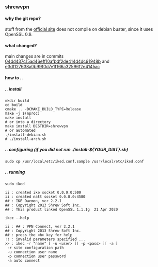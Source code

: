 ### shrewvpn
#### why the git repo?
stuff from the [official site](https://www.shrew.net/download/ike) does not compile on debian buster, since it uses OpenSSL 0.9.
#### what changed?
main changes are in commits [04dd437c15ad46eff10afbdf2de414d4dc91948b](https://github.com/nbdy/shrewvpn/commit/04dd437c15ad46eff10afbdf2de414d4dc91948b) and [e3df127638a0b99f0d7e1f166a32596f2e4145ac](https://github.com/nbdy/shrewvpn/commit/e3df127638a0b99f0d7e1f166a32596f2e4145ac)
#### how to ..
##### .. install
```shell script
mkdir build
cd build
cmake .. -DCMAKE_BUILD_TYPE=Release
make -j $(nproc)
make install
# or into a directory
make install DESTDIR=shrewvpn
# or automated
./install-debian.sh
# ./install-arch.sh
```
#####  .. configuring (if you did not run ./install-${YOUR_DIST}.sh)
```shell script
sudo cp /usr/local/etc/iked.conf.sample /usr/local/etc/iked.conf
```
##### .. running
```shell script
sudo iked

ii : created ike socket 0.0.0.0:500
ii : created natt socket 0.0.0.0:4500
## : IKE Daemon, ver 2.2.1
## : Copyright 2013 Shrew Soft Inc.
## : This product linked OpenSSL 1.1.1g  21 Apr 2020

ikec --help

ii : ## : VPN Connect, ver 2.2.1
## : Copyright 2013 Shrew Soft Inc.
## : press the <h> key for help
!! : invalid parameters specified ...
>> : ikec -r "name" [ -u <user> ][ -p <pass> ][ -a ]
 -r	site configuration path
 -u	connection user name
 -p	connection user password
 -a	auto connect
```
